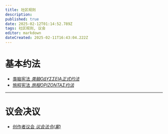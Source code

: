 ```yaml
---
title: 社区规则
description: 
published: true
date: 2025-02-12T01:14:52.789Z
tags: 社区规则, 议会
editor: markdown
dateCreated: 2025-02-11T16:43:04.222Z
---
```


# 基本约法


<ul class="links-list">
  <li>
    <a href="/智识库/社区规则/类脑ΟΔΥΣΣΕΙΑ正式约法" class="is-internal-link is-valid-page">类脑宪法
      <em>类脑ΟΔΥΣΣΕΙΑ正式约法</em>
    </a>
  </li>
  <li>
    <a href="/智识库/社区规则/旅程ΟΡΙΖΟΝΤΑΣ约法" class="is-internal-link is-valid-page">旅程宪法
      <em>旅程ΟΡΙΖΟΝΤΑΣ约法</em>
    </a>
  </li>
</ul>

---

# 议会决议

<ul class="links-list">
  <li>
    <a href="/智识库/社区规则/议会法案" class="is-internal-link is-valid-page">创作者议会
      <em>议会法令(案)</em>
    </a>
  </li>
</ul>